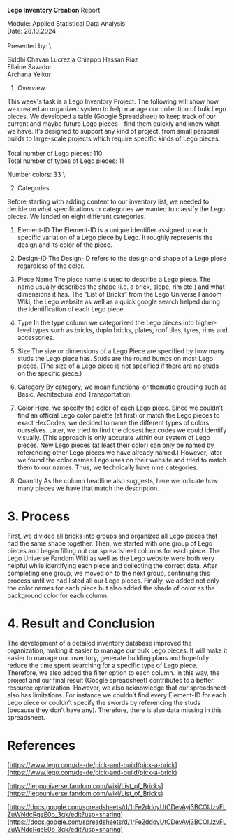  **Lego Inventory Creation**
 Report

Module: Applied Statistical Data Analysis \
Date: 28.10.2024 \
 \
Presented by: \


Siddhi Chavan
Lucrezia Chiappo
Hassan Riaz \
Ellaine Savador  \
Archana Yelkur




1. Overview

This week's task is a Lego Inventory Project. The following will show how we created an organized system to help manage our collection of bulk Lego pieces. We developed a table (Google Spreadsheet) to keep track of our current and maybe future Lego pieces - find them quickly and know what we have. It’s designed to support any kind of project, from small personal builds to large-scale projects which require specific kinds of Lego pieces. \
 \
Total number of Lego pieces: 110 \
Total number of types of Lego pieces: 11

Number colors: 33 \




2. Categories

Before starting with adding content to our inventory list, we needed to decide on what specifications or categories we wanted to classify the Lego pieces. We landed on eight different categories. 



1. Element-ID
The Element-ID is a unique identifier assigned to each specific variation of a Lego piece by Lego. It roughly represents the design and its color of the piece.

2. Design-ID
The Design-ID refers to the design and shape of a Lego piece regardless of the color.

3. Piece Name
The piece name is used to describe a Lego piece. The name usually describes the shape (i.e. a brick, slope, rim etc.) and what dimensions it has. The “List of Bricks” from the Lego Universe Fandom Wiki, the Lego website as well as a quick google search helped during the identification of each Lego piece.

4. Type
In the type column we categorized the Lego pieces into higher-level types such as bricks, duplo bricks, plates, roof tiles, tyres, rims and accessories.

5. Size
The size or dimensions of a Lego Piece are specified by how many studs the Lego piece has. Studs are the round bumps on most Lego pieces. (The size of a Lego piece is not specified if there are no studs on the specific piece.)

6. Category
By category, we mean functional or thematic grouping such as Basic, Architectural and Transportation.

8. Color 
Here, we specify the color of each Lego piece. Since we couldn’t find an official Lego color palette (at first) or match the Lego pieces to exact HexCodes, we decided to name the different types of colors ourselves. Later, we tried to find the closest hex codes we could identify visually. (This approach is only accurate within our system of Lego pieces. New Lego pieces (at least their color) can only be named by referencing other Lego pieces we have already named.) However, later we found the color names Lego uses on their website and tried to match them to our names. Thus, we technically have nine categories. 

9. Quantity
As the column headline also suggests, here we indicate how many pieces we have that match the description.



# 3. Process

First, we divided all bricks into groups and organized all Lego pieces that had the same shape together. Then,  we started with one group of Lego pieces and began filling out our spreadsheet columns for each piece. The Lego Universe Fandom Wiki as well as the Lego website were both very helpful while identifying each piece and collecting the correct data. After completing one group, we moved on to the next group, continuing this process until we had listed all our Lego pieces. Finally, we added not only the color names for each piece but also added the shade of color as the background color for each column. 


# 4. Result and Conclusion 

The development of a detailed inventory database improved the organization, making it easier to manage our bulk Lego pieces. It will make it easier to manage our inventory, generate building plans and hopefully reduce the time spent searching for a specific type of Lego piece. Therefore, we also added the filter option to each column. In this way, the project and our final result (Google spreadsheet) contributes to a better resource optimization. However, we also acknowledge that our spreadsheet also has limitations. For instance we couldn’t find every Element-ID for each Lego piece or couldn’t specify the swords by referencing the studs (because they don’t have any). Therefore, there is also data missing in this spreadsheet. 


# References

[https://www.lego.com/de-de/pick-and-build/pick-a-brick](https://www.lego.com/de-de/pick-and-build/pick-a-brick)

[https://legouniverse.fandom.com/wiki/List_of_Bricks](https://legouniverse.fandom.com/wiki/List_of_Bricks)

[https://docs.google.com/spreadsheets/d/1rFe2ddoyUtCDevAyj3BCOIJzvFLZuWNdcRqeE0b_3qk/edit?usp=sharing](https://docs.google.com/spreadsheets/d/1rFe2ddoyUtCDevAyj3BCOIJzvFLZuWNdcRqeE0b_3qk/edit?usp=sharing)
